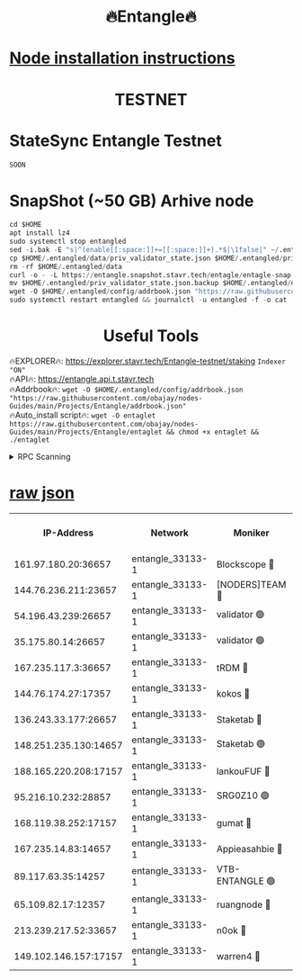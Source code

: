 <h1 align="center"> 🔥Entangle🔥</h1>

[Node installation instructions](https://github.com/obajay/nodes-Guides/tree/main/Projects/Entangle)
=

<h1 align="center"> TESTNET</h1>

# StateSync Entangle Testnet
```python
SOON
```
# SnapShot (~50 GB) Arhive node
```python
cd $HOME
apt install lz4
sudo systemctl stop entangled
sed -i.bak -E "s|^(enable[[:space:]]+=[[:space:]]+).*$|\1false|" ~/.entangled/config/config.toml
cp $HOME/.entangled/data/priv_validator_state.json $HOME/.entangled/priv_validator_state.json.backup
rm -rf $HOME/.entangled/data
curl -o - -L https://entangle.snapshot.stavr.tech/entagle/entagle-snap.tar.lz4 | lz4 -c -d - | tar -x -C $HOME/.entangled --strip-components 2
mv $HOME/.entangled/priv_validator_state.json.backup $HOME/.entangled/data/priv_validator_state.json
wget -O $HOME/.entangled/config/addrbook.json "https://raw.githubusercontent.com/obajay/nodes-Guides/main/Projects/Entangle/addrbook.json"
sudo systemctl restart entangled && journalctl -u entangled -f -o cat
```
 <h1 align="center"> Useful Tools</h1>
 
🔥EXPLORER🔥: https://explorer.stavr.tech/Entangle-testnet/staking        `Indexer "ON"` \
🔥API🔥:      https://entangle.api.t.stavr.tech \
🔥Addrbook🔥: ```wget -O $HOME/.entangled/config/addrbook.json "https://raw.githubusercontent.com/obajay/nodes-Guides/main/Projects/Entangle/addrbook.json"``` \
🔥Auto_install script🔥:  `wget -O entaglet https://raw.githubusercontent.com/obajay/nodes-Guides/main/Projects/Entangle/entaglet && chmod +x entaglet && ./entaglet`


<details>
<summary>RPC Scanning</summary>

<h2 align="center"> We scan nodes in real time every 4 hours. And we provide the final result of RPC endpoints.
We cannot influence the operation of these nodes in any way. </h2>


```python
If Voting Power is higher than 0 --> then the Node is a validator of the network and may be subject to attack and be a potential threat to the chain.
```
```python
We marked such validators with a red symbol
```

</details>

[raw json](https://rpc-check.entangt.stavr.tech/entangt/rpc-entangt-result.json)
=


<table><tr><th>IP-Address</th><th>Network</th><th>Moniker</th><th>Latest Block Height</th><th>Earliest Block Height</th><th>Catching Up</th><th>Tx Index</th><th>Voting Power</th><th>Scan Time</th></tr><tr><td>161.97.180.20:36657</td><td>entangle_33133-1</td><td>Blockscope 🔴</td><td>1524620</td><td>1</td><td>False</td><td>off</td><td>259586473635098</td><td>2024-01-06T01:57:26.675668835UTC</td></tr><tr><td>144.76.236.211:23657</td><td>entangle_33133-1</td><td>[NODERS]TEAM 🔴</td><td>1524623</td><td>1</td><td>False</td><td>off</td><td>47049700500000000</td><td>2024-01-06T01:57:39.349381942UTC</td></tr><tr><td>54.196.43.239:26657</td><td>entangle_33133-1</td><td>validator 🟢</td><td>1524624</td><td>1</td><td>False</td><td>on</td><td>0</td><td>2024-01-06T01:57:46.691548790UTC</td></tr><tr><td>35.175.80.14:26657</td><td>entangle_33133-1</td><td>validator 🟢</td><td>1524625</td><td>1</td><td>False</td><td>on</td><td>0</td><td>2024-01-06T01:57:47.656870696UTC</td></tr><tr><td>167.235.117.3:36657</td><td>entangle_33133-1</td><td>tRDM 🔴</td><td>1524625</td><td>1</td><td>False</td><td>on</td><td>97506787082545</td><td>2024-01-06T01:57:47.925621784UTC</td></tr><tr><td>144.76.174.27:17357</td><td>entangle_33133-1</td><td>kokos 🔴</td><td>1524623</td><td>145001</td><td>False</td><td>on</td><td>89890100000000</td><td>2024-01-06T01:57:36.274505185UTC</td></tr><tr><td>136.243.33.177:26657</td><td>entangle_33133-1</td><td>Staketab 🔴</td><td>1524624</td><td>660001</td><td>False</td><td>on</td><td>121550140155031</td><td>2024-01-06T01:57:41.658339907UTC</td></tr><tr><td>148.251.235.130:14657</td><td>entangle_33133-1</td><td>Staketab 🟢</td><td>1524620</td><td>660801</td><td>False</td><td>on</td><td>0</td><td>2024-01-06T01:57:26.406902427UTC</td></tr><tr><td>188.165.220.208:17157</td><td>entangle_33133-1</td><td>lankouFUF 🔴</td><td>1524622</td><td>725001</td><td>False</td><td>on</td><td>180899900000002</td><td>2024-01-06T01:57:31.721850456UTC</td></tr><tr><td>95.216.10.232:28857</td><td>entangle_33133-1</td><td>SRG0Z10 🟢</td><td>1524620</td><td>842001</td><td>False</td><td>off</td><td>0</td><td>2024-01-06T01:57:26.058855348UTC</td></tr><tr><td>168.119.38.252:17157</td><td>entangle_33133-1</td><td>gumat 🔴</td><td>1524622</td><td>962001</td><td>False</td><td>on</td><td>314013548351851</td><td>2024-01-06T01:57:31.401601672UTC</td></tr><tr><td>167.235.14.83:14657</td><td>entangle_33133-1</td><td>Appieasahbie 🔴</td><td>1524624</td><td>1076001</td><td>False</td><td>on</td><td>44568809900999996</td><td>2024-01-06T01:57:46.985629124UTC</td></tr><tr><td>89.117.63.35:14257</td><td>entangle_33133-1</td><td>VTB-ENTANGLE 🟢</td><td>1524623</td><td>1162001</td><td>False</td><td>off</td><td>0</td><td>2024-01-06T01:57:36.657836793UTC</td></tr><tr><td>65.109.82.17:12357</td><td>entangle_33133-1</td><td>ruangnode 🔴</td><td>1524620</td><td>1312001</td><td>False</td><td>off</td><td>272350085360543</td><td>2024-01-06T01:57:27.018096629UTC</td></tr><tr><td>213.239.217.52:33657</td><td>entangle_33133-1</td><td>n0ok 🔴</td><td>1524624</td><td>1424624</td><td>False</td><td>off</td><td>46574292273662988</td><td>2024-01-06T01:57:45.100104538UTC</td></tr><tr><td>149.102.146.157:17157</td><td>entangle_33133-1</td><td>warren4 🔴</td><td>1524623</td><td>1436001</td><td>False</td><td>on</td><td>408447795103395</td><td>2024-01-06T01:57:39.051567988UTC</td></tr></table>
